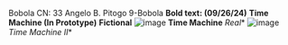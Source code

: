 Bobola
CN: 33 Angelo B. Pitogo
 9-Bobola
**Bold text: (09/26/24)**
**Time Machine (In Prototype)** **Fictional**
![image](https://github.com/user-attachments/assets/9c4ef0f2-7053-4497-8bd6-b39b8e501b6c)
**Time Machine** *Real**
![image](https://github.com/user-attachments/assets/87b8380f-789f-4d36-b4d8-11f1e5b0658a)
*Time Machine II**
